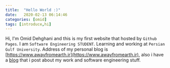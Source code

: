 ```yaml
---
title:  "Hello World :)"
date:   2020-02-13 06:14:46
categories: [omid]
tags: [introduce,hi]
---
```

Hi, I'm Omid Dehghani and this is my first website that hosted by `Github Pages`.
I am `Software Engineering STUDENT`. Learning and working at `Persian Gulf University`.
Address of my personal blog is [https://www.awayfromearth.ir](https://www.awayfromearth.ir), also i have a [blog](https://www.guftall.ir) that i post about my work and software engineering stuff.
